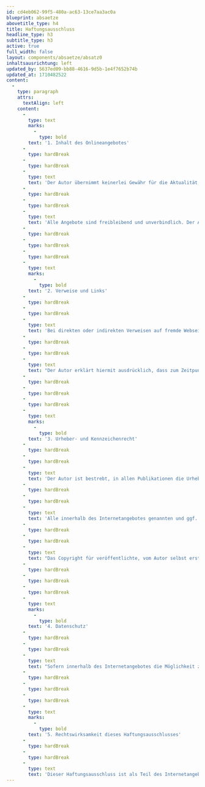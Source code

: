 ```yaml
---
id: cd4eb062-99f5-480a-ac63-13ce7aa3ac0a
blueprint: absaetze
abovetitle_type: h4
title: Haftungsausschluss
headline_type: h3
subtitle_type: h3
active: true
full_width: false
layout: components/absaetze/absatz0
inhaltsausrichtung: left
updated_by: 5637ed09-bb88-4616-9d5b-1e4f7652b74b
updated_at: 1710482522
content:
  -
    type: paragraph
    attrs:
      textAlign: left
    content:
      -
        type: text
        marks:
          -
            type: bold
        text: '1. Inhalt des Onlineangebotes'
      -
        type: hardBreak
      -
        type: hardBreak
      -
        type: text
        text: 'Der Autor übernimmt keinerlei Gewähr für die Aktualität, Korrektheit, Vollständigkeit oder Qualität der bereitgestellten Informationen. Haftungsansprüche gegen den Autor, welche sich auf Schäden materieller oder ideeller Art beziehen, die durch die Nutzung oder Nichtnutzung der dargebotenen Informationen bzw. durch die Nutzung fehlerhafter und unvollständiger Informationen verursacht wurden, sind grundsätzlich ausgeschlossen, sofern seitens des Autors kein nachweislich vorsätzliches oder grob fahrlässiges Verschulden vorliegt.'
      -
        type: hardBreak
      -
        type: hardBreak
      -
        type: text
        text: 'Alle Angebote sind freibleibend und unverbindlich. Der Autor behält es sich ausdrücklich vor, Teile der Seiten oder das gesamte Angebot ohne gesonderte Ankündigung zu verändern, zu ergänzen, zu löschen oder die Veröffentlichung zeitweise oder endgültig einzustellen.'
      -
        type: hardBreak
      -
        type: hardBreak
      -
        type: hardBreak
      -
        type: text
        marks:
          -
            type: bold
        text: '2. Verweise und Links'
      -
        type: hardBreak
      -
        type: hardBreak
      -
        type: text
        text: 'Bei direkten oder indirekten Verweisen auf fremde Webseiten ("Hyperlinks"), die außerhalb des Verantwortungsbereiches des Autors liegen, würde eine Haftungsverpflichtung ausschließlich in dem Fall in Kraft treten, in dem der Autor von den Inhalten Kenntnis hat und es ihm technisch möglich und zumutbar wäre, die Nutzung im Falle rechtswidriger Inhalte zu verhindern.'
      -
        type: hardBreak
      -
        type: hardBreak
      -
        type: text
        text: "Der Autor erklärt hiermit ausdrücklich, dass zum Zeitpunkt der Linksetzung keine illegalen Inhalte auf den zu verlinkenden Seiten erkennbar waren. Auf die aktuelle und zukünftige Gestaltung, die Inhalte oder die Urheberschaft der verlinkten/verknüpften Seiten hat der Autor keinerlei Einfluss. Deshalb distanziert er sich hiermit ausdrücklich von allen Inhalten aller verlinkten /verknüpften Seiten, die nach der Linksetzung verändert wurden. Diese Feststellung gilt für alle innerhalb des eigenen Internetangebotes gesetzten Links und Verweise sowie für Fremdeinträge in vom Autor eingerichteten Gästebüchern, Diskussionsforen, Linkverzeichnissen, Mailinglisten und in allen anderen Formen von Datenbanken, auf deren Inhalt externe Schreibzugriffe möglich sind. Für illegale, fehlerhafte oder unvollständige Inhalte und insbesondere für Schäden, die aus der Nutzung oder Nichtnutzung solcherart dargebotener Informationen entstehen, haftet allein der Anbieter der Seite, auf welche verwiesen wurde, nicht derjenige, der über Links auf die jeweilige Veröffentlichung lediglich verweist.\_"
      -
        type: hardBreak
      -
        type: hardBreak
      -
        type: hardBreak
      -
        type: text
        marks:
          -
            type: bold
        text: '3. Urheber- und Kennzeichenrecht'
      -
        type: hardBreak
      -
        type: hardBreak
      -
        type: text
        text: 'Der Autor ist bestrebt, in allen Publikationen die Urheberrechte der verwendeten Grafiken, Tondokumente, Videosequenzen und Texte zu beachten, von ihm selbst erstellte Grafiken, Tondokumente, Videosequenzen und Texte zu nutzen oder auf lizenzfreie Grafiken, Tondokumente, Videosequenzen und Texte zurückzugreifen.'
      -
        type: hardBreak
      -
        type: hardBreak
      -
        type: text
        text: 'Alle innerhalb des Internetangebotes genannten und ggf. durch Dritte geschützten Marken- und Warenzeichen unterliegen uneingeschränkt den Bestimmungen des jeweils gültigen Kennzeichenrechts und den Besitzrechten der jeweiligen eingetragenen Eigentümer. Allein aufgrund der bloßen Nennung ist nicht der Schluss zu ziehen, dass Markenzeichen nicht durch Rechte Dritter geschützt sind!'
      -
        type: hardBreak
      -
        type: hardBreak
      -
        type: text
        text: "Das Copyright für veröffentlichte, vom Autor selbst erstellte Objekte bleibt allein beim Autor der Seiten. Eine Vervielfältigung oder Verwendung solcher Grafiken, Tondokumente, Videosequenzen und Texte in anderen elektronischen oder gedruckten Publikationen ist ohne ausdrückliche Zustimmung des Autors nicht gestattet.\_"
      -
        type: hardBreak
      -
        type: hardBreak
      -
        type: hardBreak
      -
        type: text
        marks:
          -
            type: bold
        text: '4. Datenschutz'
      -
        type: hardBreak
      -
        type: hardBreak
      -
        type: text
        text: "Sofern innerhalb des Internetangebotes die Möglichkeit zur Eingabe persönlicher oder geschäftlicher Daten (Emailadressen, Namen, Anschriften) besteht, so erfolgt die Preisgabe dieser Daten seitens des Nutzers auf ausdrücklich freiwilliger Basis. Die Inanspruchnahme und Bezahlung aller angebotenen Dienste ist - soweit technisch möglich und zumutbar - auch ohne Angabe solcher Daten bzw. unter Angabe anonymisierter Daten oder eines Pseudonyms gestattet. Die Nutzung der im Rahmen des Impressums oder vergleichbarer Angaben veröffentlichten Kontaktdaten wie Postanschriften, Telefon- und Faxnummern sowie Emailadressen durch Dritte zur Übersendung von nicht ausdrücklich angeforderten Informationen ist nicht gestattet. Rechtliche Schritte gegen die Versender von sogenannten Spam-Mails bei Verstössen gegen dieses Verbot sind ausdrücklich vorbehalten.\_"
      -
        type: hardBreak
      -
        type: hardBreak
      -
        type: hardBreak
      -
        type: text
        marks:
          -
            type: bold
        text: '5. Rechtswirksamkeit dieses Haftungsausschlusses'
      -
        type: hardBreak
      -
        type: hardBreak
      -
        type: text
        text: 'Dieser Haftungsausschluss ist als Teil des Internetangebotes zu betrachten, von dem aus auf diese Seite verwiesen wurde. Sofern Teile oder einzelne Formulierungen dieses Textes der geltenden Rechtslage nicht, nicht mehr oder nicht vollständig entsprechen sollten, bleiben die übrigen Teile des Dokumentes in ihrem Inhalt und ihrer Gültigkeit davon unberührt.'
---
```

